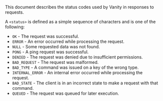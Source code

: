 This document describes the status codes used by Vanity in responses to requests.

A `<status>` is defined as a simple sequence of characters and is one of the following:
- `OK` - The request was successful.
- `ERROR` - An error occurred while processing the request.
- `NULL` - Some requested data was not found.
- `PONG` - A ping request was successful.
- `DENIED` - The request was denied due to insufficient permissions.
- `BAD_REQUEST` - The request was malformed.
- `BAD_TYPE` - A command was issued on a key of the wrong type.
- `INTERNAL_ERROR` - An internal error occurred while processing the request.
- `BAD_STATE` - The client is in an incorrect state to make a request with that command.
- `QUEUED` - The request was queued for later execution.